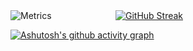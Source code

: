 <!-- [<img src="https://github.com/DEViids2/DEViids2/blob/main/assets/download%20(7).png" alt="👋 Hi there! I'm (A Software Engineer)|https://deviids2.hashnode.dev)" title="👋 Hi there! I'm (A Software Engineer)|https://deviids2.hashnode.dev)"/>](https://deviids2.hashnode.dev)
-->
<!-- <div align="center">
<img src="https://capsule-render.vercel.app/api?type=waving&color=gradient&height=250&section=header&text=Hi%20there👋,%20I'm%20David%20Safwat&fontSize=50&font-family=roboto"/>
--
<h3 align="center">
  Welcome to David Safwat&#39;s profile!
  <img src="https://media.giphy.com/media/hvRJCLFzcasrR4ia7z/giphy.gif" width="28">
    <div align="center">

  <a href="https://deviids2.hashnode.dev"> <img src="https://readme-typing-svg.herokuapp.com?color=3869FF&amp;size=30&amp;center=true&amp;vCenter=true&amp;width=550&amp;height=45&amp;lines=Hi+there!+I&#39;m+David+Safwat;I&#39;m+a+Full-stack+Web+Developer!" alt="Typing SVG"> </a>

  <a href="https://badges.pufler.dev"><img src="https://badges.pufler.dev/repos/DEViids2" alt="Repos Badge"></a>
  <img src="https://visitor-badge-reloaded.herokuapp.com/badge?page_id=DEViids2.DEViids2&amp;color=3869FF" alt="visitors">

  <!-- <p align="center">
   <img alt="readme" src="http://img.shields.io/badge/Profile%20Views-9234782925674095-3869FF"/>
  </p> -->

  </div>
</h3>

<div style="display: flex">
  <div style="flex: 1"> <img src="https://metrics.lecoq.io/DEViids2?template=classic&amp;tweets=1&amp;tweets.attachments=false&amp;tweets.limit=2&amp;tweets.user=DEViids2&amp;config.timezone=Africa%2FCairo" alt="Metrics"></div>
  
  <div style="flex: 2"> <a href="https://git.io/streak-stats"><img src="http://github-readme-streak-stats.herokuapp.com?user=DEViids2&amp;theme=monokai-metallian&amp;border=35FF2D&amp;background=232350&amp;stroke=35FF2D&amp;ring=1C51DD&amp;fire=1C51DD&amp;currStreakNum=49DDC9&amp;sideNums=2EDD50&amp;currStreakLabel=49DDC9&amp;sideLabels=75DDAC&amp;dates=70C4DD" alt="GitHub Streak"></a></div>
</div>
<p><a href="https://github.com/DEViids2"><img src="https://activity-graph.herokuapp.com/graph?username=DEViids2&amp;bg_color=33459e&amp;color=9e4c98&amp;line=d544cb&amp;point=4b1eb3&amp;area=true&amp;hide_border=true" alt="Ashutosh&#39;s github activity graph"></a></p>
